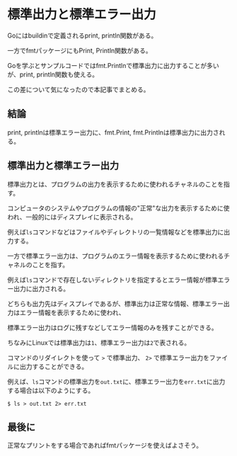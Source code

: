 # 標準出力と標準エラー出力

Goにはbuildinで定義されるprint, println関数がある。

一方でfmtパッケージにもPrint, Println関数がある。

Goを学ぶとサンプルコードではfmt.Printlnで標準出力に出力することが多いが、print, println関数も使える。

この差について気になったので本記事でまとめる。

## 結論

print, printlnは標準エラー出力に、fmt.Print, fmt.Printlnは標準出力に出力される。

## 標準出力と標準エラー出力

標準出力とは、プログラムの出力を表示するために使われるチャネルのことを指す。

コンピュータのシステムやプログラムの情報の"正常"な出力を表示するために使われ、一般的にはディスプレイに表示される。

例えば`ls`コマンドなどはファイルやディレクトリの一覧情報などを標準出力に出力する。

一方で標準エラー出力は、プログラムのエラー情報を表示するために使われるチャネルのことを指す。

例えば`ls`コマンドで存在しないディレクトリを指定するとエラー情報が標準エラー出力に出力される。

どちらも出力先はディスプレイであるが、標準出力は正常な情報、標準エラー出力はエラー情報を表示するために使われ、

標準エラー出力はログに残すなどしてエラー情報のみを残すことができる。

ちなみにLinuxでは標準出力は`1`、標準エラー出力は`2`で表される。

コマンドのリダイレクトを使って `>` で標準出力、 `2>` で標準エラー出力をファイルに出力することができる。


例えば、`ls`コマンドの標準出力を`out.txt`に、標準エラー出力を`err.txt`に出力する場合は以下のようにする。
```shell
$ ls > out.txt 2> err.txt
```
## 最後に

正常なプリントをする場合であればfmtパッケージを使えばよさそう。
